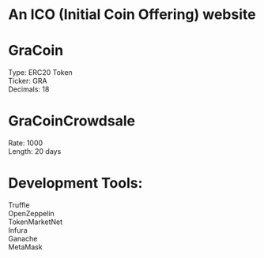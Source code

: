 # An ICO (Initial Coin Offering) website

# GraCoin
Type: ERC20 Token <br />
Ticker: GRA <br />
Decimals: 18 <br />

# GraCoinCrowdsale
Rate: 1000 <br />
Length: 20 days <br />

# Development Tools:
Truffle <br />
OpenZeppelin <br />
TokenMarketNet <br />
Infura <br />
Ganache <br />
MetaMask <br />

